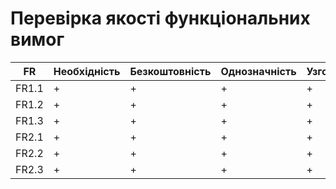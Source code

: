 # Перевірка якості функціональних вимог
| FR      | Необхідність | Безкоштовність | Однозначність | Узгодженість | Завершеність | Атомарність | Здійсненність | Відстежуваність | Перевіряємість |
|---------|--------------|----------------|---------------|--------------|-------------|------------|--------------|----------------|----------------|
| FR1.1   |      +       |       +        |       +       |      +       |      +      |     +      |      +       |       +        |       +        |
| FR1.2   |      +       |       +        |       +       |      +       |      +      |     +      |      +       |       +        |       +        |
| FR1.3   |      +       |       +        |       +       |      +       |      +      |     +      |      +       |       +        |       +        |
| FR2.1   |      +       |       +        |       +       |      +       |      +      |     +      |      +       |       +        |       +        |
| FR2.2   |      +       |       +        |       +       |      +       |      +      |     +      |      +       |       +        |       +        |
| FR2.3   |      +       |       +        |       +       |      +       |      +      |     +      |      +       |       +        |       +        |
